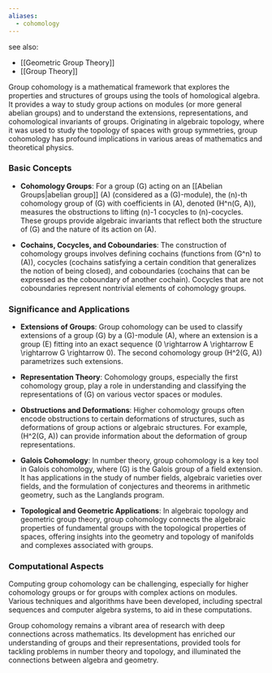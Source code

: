 ```yaml
---
aliases:
  - cohomology
---
```


see also:
- [[Geometric Group Theory]]
- [[Group Theory]]

Group cohomology is a mathematical framework that explores the properties and structures of groups using the tools of homological algebra. It provides a way to study group actions on modules (or more general abelian groups) and to understand the extensions, representations, and cohomological invariants of groups. Originating in algebraic topology, where it was used to study the topology of spaces with group symmetries, group cohomology has profound implications in various areas of mathematics and theoretical physics.

### Basic Concepts

- **Cohomology Groups**: For a group \(G\) acting on an [[Abelian Groups|abelian group]] \(A\) (considered as a \(G\)-module), the \(n\)-th cohomology group of \(G\) with coefficients in \(A\), denoted \(H^n(G, A)\), measures the obstructions to lifting \(n\)-1 cocycles to \(n\)-cocycles. These groups provide algebraic invariants that reflect both the structure of \(G\) and the nature of its action on \(A\).

- **Cochains, Cocycles, and Coboundaries**: The construction of cohomology groups involves defining cochains (functions from \(G^n\) to \(A\)), cocycles (cochains satisfying a certain condition that generalizes the notion of being closed), and coboundaries (cochains that can be expressed as the coboundary of another cochain). Cocycles that are not coboundaries represent nontrivial elements of cohomology groups.

### Significance and Applications

- **Extensions of Groups**: Group cohomology can be used to classify extensions of a group \(G\) by a \(G\)-module \(A\), where an extension is a group \(E\) fitting into an exact sequence \(0 \rightarrow A \rightarrow E \rightarrow G \rightarrow 0\). The second cohomology group \(H^2(G, A)\) parametrizes such extensions.

- **Representation Theory**: Cohomology groups, especially the first cohomology group, play a role in understanding and classifying the representations of \(G\) on various vector spaces or modules.

- **Obstructions and Deformations**: Higher cohomology groups often encode obstructions to certain deformations of structures, such as deformations of group actions or algebraic structures. For example, \(H^2(G, A)\) can provide information about the deformation of group representations.

- **Galois Cohomology**: In number theory, group cohomology is a key tool in Galois cohomology, where \(G\) is the Galois group of a field extension. It has applications in the study of number fields, algebraic varieties over fields, and the formulation of conjectures and theorems in arithmetic geometry, such as the Langlands program.

- **Topological and Geometric Applications**: In algebraic topology and geometric group theory, group cohomology connects the algebraic properties of fundamental groups with the topological properties of spaces, offering insights into the geometry and topology of manifolds and complexes associated with groups.

### Computational Aspects

Computing group cohomology can be challenging, especially for higher cohomology groups or for groups with complex actions on modules. Various techniques and algorithms have been developed, including spectral sequences and computer algebra systems, to aid in these computations.

Group cohomology remains a vibrant area of research with deep connections across mathematics. Its development has enriched our understanding of groups and their representations, provided tools for tackling problems in number theory and topology, and illuminated the connections between algebra and geometry.